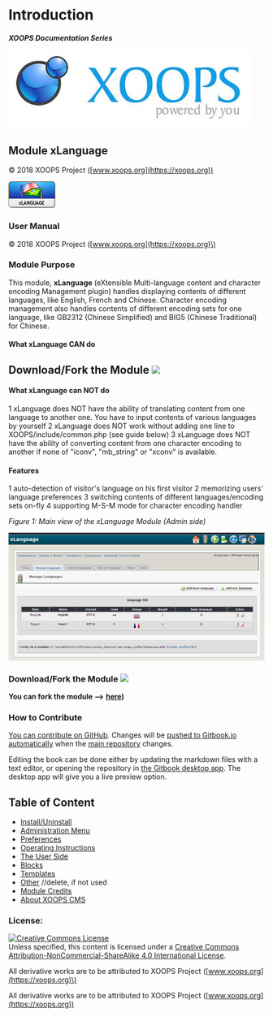 # Introduction

#### _XOOPS Documentation Series_
      
![logoXoops.jpg](.gitbook/assets/logoxoops.jpg)
            
## Module xLanguage

© 2018 XOOPS Project ([www.xoops.org](https://xoops.org))  

![logoModule.png](.gitbook/assets/logomodule.png)

### User Manual

© 2018 XOOPS Project \([www.xoops.org](https://xoops.org)\)

### Module Purpose

This module, **xLanguage** \(eXtensible Multi-language content and character encoding Management plugin\) handles displaying contents of different languages, like English, French and Chinese. Character encoding management also handles contents of different encoding sets for one language, like GB2312 \(Chinese Simplified\) and BIG5 \(Chinese Traditional\) for Chinese.

#### What xLanguage CAN do

## Download/Fork the Module ![](https://xoops.org/images/forkit.png)  

#### What xLanguage can NOT do

1 xLanguage does NOT have the ability of translating content from one language to another one. You have to input contents of various languages by yourself 2 xLanguage does NOT work without adding one line to XOOPS/include/common.php \(see guide below\) 3 xLanguage does NOT have the ability of converting content from one character encoding to another if none of "iconv", "mb\_string" or "xconv" is available.

#### Features

1 auto-detection of visitor's language on his first visitor 2 memorizing users' language preferences 3 switching contents of different languages/encoding sets on-fly 4 supporting M-S-M mode for character encoding handler

 _Figure 1: Main view of the xLanguage Module \(Admin side\)_

![image001.jpg](.gitbook/assets/image001.jpg)

### Download/Fork the Module ![](https://xoops.org/images/forkit.png)

**You can fork the module --&gt;** [**here**](https://github.com/XoopsModules25x/xlanguage)**\)**

### How to Contribute

[You can contribute on GitHub](https://github.com/XoopsDocs/xlanguage-tutorial). Changes will be [pushed to Gitbook.io automatically](https://www.gitbook.com/book/xoops/xlanguage-tutorial/activity) when the [main repository](https://github.com/XoopsDocs/xlanguage-tutorial) changes.

Editing the book can be done either by updating the markdown files with a text editor, or opening the repository in [the Gitbook desktop app](https://github.com/GitbookIO/editor/blob/master/README.md). The desktop app will give you a live preview option.

## Table of Content

* [Install/Uninstall](install-uninstall.md)
* [Administration Menu](administration-menu.md)
* [Preferences](preferences.md)
* [Operating Instructions](operating-instructions.md)
* [The User Side](the-user-side.md)
* [Blocks](blocks.md)
* [Templates](templates.md)
* [Other](other.md) //delete, if not used
* [Module Credits](module-credits.md)
* [About XOOPS CMS](about-xoops-cms.md)

### License:

[![Creative Commons License](https://i.creativecommons.org/l/by-nc-sa/4.0/88x31.png)](http://creativecommons.org/licenses/by-nc-sa/4.0/)  
Unless specified, this content is licensed under a [Creative Commons Attribution-NonCommercial-ShareAlike 4.0 International License](http://creativecommons.org/licenses/by-nc-sa/4.0/).

All derivative works are to be attributed to XOOPS Project \([www.xoops.org](https://xoops.org)\)

All derivative works are to be attributed to XOOPS Project ([www.xoops.org](https://xoops.org))